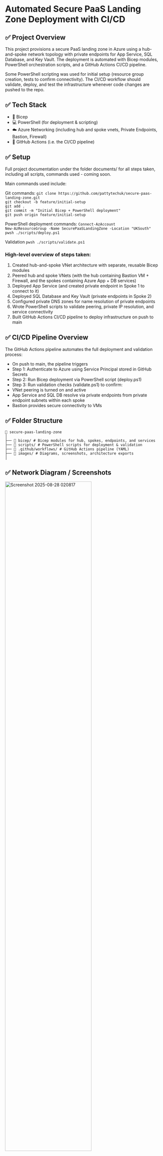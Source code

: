 # Automated Secure PaaS Landing Zone Deployment with CI/CD

## ✅ Project Overview

This project provisions a secure PaaS landing zone in Azure using a hub-and-spoke network topology with private endpoints for App Service, SQL Database, and Key Vault. The deployment is automated with Bicep modules, PowerShell orchestration scripts, and a GitHub Actions CI/CD pipeline.

Some PowerShell scripting was used for initial setup (resource group creation, tests to confirm connectivity). The CI/CD workflow should validate, deploy, and test the infrastructure whenever code changes are pushed to the repo.

## ✅ Tech Stack
- 📐 Bicep 
- 💻 PowerShell (for deployment &  scripting)
- ☁️ Azure Networking (including hub and spoke vnets, Private Endpoints, Bastion, Firewall)
- 🔁 GitHub Actions (i.e. the CI/CD pipeline)

## ✅ Setup
Full project documentation under the folder documents/ for all steps taken, including all scripts, commands used - coming soon.

Main commands used include:

Git commands:
`git clone https://github.com/pattytechuk/secure-paas-landing-zone.git`  
`git checkout -b feature/initial-setup`  
`git add .`  
`git commit -m "Initial Bicep + PowerShell deployment"`  
`git push origin feature/initial-setup`  

PowerShell deployment commands: 
`Connect-AzAccount`  
`New-AzResourceGroup -Name SecurePaaSLandingZone -Location "UKSouth"`  
`pwsh ./scripts/deploy.ps1`  

Validation
`pwsh ./scripts/validate.ps1`  

### High-level overview of steps taken:

1. Created hub-and-spoke VNet architecture with separate, reusable Bicep modules
2. Peered hub and spoke VNets (with the hub containing Bastion VM + Firewall, and the spokes containing Azure App + DB services)
3. Deployed App Service (and created private endpoint in Spoke 1 to connect to it)
4. Deployed SQL Database and Key Vault (private endpoints in Spoke 2)
5. Configured private DNS zones for name resolution of private endpoints
6. Wrote PowerShell scripts to validate peering, private IP resolution, and service connectivity
7. Built GitHub Actions CI/CD pipeline to deploy infrastructure on push to main

## ✅ CI/CD Pipeline Overview

The GitHub Actions pipeline automates the full deployment and validation process:

- On push to main, the pipeline triggers
- Step 1: Authenticate to Azure using Service Principal stored in GitHub Secrets
- Step 2: Run Bicep deployment via PowerShell script (deploy.ps1)
- Step 3: Run validation checks (validate.ps1) to confirm:
- VNet peering is turned on and active
- App Service and SQL DB resolve via private endpoints from private endpoint subnets within each spoke
- Bastion provides secure connectivity to VMs

## ✅ Folder Structure
```
📁 secure-paas-landing-zone
│
├── 📁 bicep/ # Bicep modules for hub, spokes, endpoints, and services
├── 📁 scripts/ # PowerShell scripts for deployment & validation
├── 📁 .github/workflows/ # GitHub Actions pipeline (YAML)
├── 📁 images/ # Diagrams, screenshots, architecture exports
│
```

## ✅ Network Diagram / Screenshots

<img src="https://github.com/user-attachments/assets/5f5e2f84-4a31-4b49-9d08-f15136cf97e2" width="75%" alt="Screenshot 2025-08-28 020817">

Above: Network diagram

<img src="https://github.com/user-attachments/assets/557d54bb-c895-4d60-b077-65b8f2061b1b" alt="screenshot1" width="343"/>

Above: Successful deployment of all resources, as reflected in Azure portal.

## ✅ Summary

This project demonstrates the following tech: IaC with Bicep, scripting with PowerShell, secure hub-and-spoke landing zone design, private networking using private endpoints, and CI/CD automation using GitHub Actions. Although landing zone accelerators are often used to simplify deployment processes, I wanted a hands on, ground level view while building an automated pipline that would deploy key parts of infra. 

This project is a simplification of what might be deployed in a production environment. The spokes are serverless-only, whereas real-life implementation would include application VM's (i.e. web servers, microservices, etc.), jumpboxes / management VMs, backup VMs, and other workloads. If I were to do this project again, I would consider integrating VPN gateways,  UDRs to ensure all traffic passes through the hub's firewall, on-prem vnets for P2S/S2S VPN connections, and centralized monitoring/security with Azure Monitor and Sentinel. I would have also looked into methods to prevent configuration drift and added protections for automated rollback.
